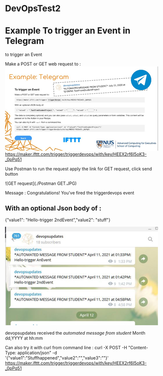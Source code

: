 # DevOpsTest2
<h1> Example To trigger an Event in Telegram </h1>
to trigger an Event

<n2>Make a POST or GET web request to : </h2>
![Trigger An Event](./Telegram.JPG)
https://maker.ifttt.com/trigger/triggerdevops/with/key/HEEX2rf6I5oK3-_0pPq51

Use Postman to run the request
apply the link for GET request, click send button

![GET request](./Postman GET.JPG)

Message : Congratulations! You've fired the triggerdevops event

<h2>With an optional Json body of : </h2>
{"value1": "Hello-trigger 2ndEvent","value2": "stuff"}

![devopsUpdate](./devsupdates.JPG)

devopsupdates received the *automated message from student* Month dd,YYYY at hh:mm

Can also try it with curl from command line :
curl -X POST -H "Content-Type: application/json" -d '{"value1":"Stuffhappened","value2":"","value3":""}'
https://maker.ifttt.com/trigger/triggerdevops/with/key/HEEX2rf6I5oK3-_0pPq51




